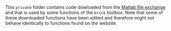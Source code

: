 This `private` folder contains code dowloaded from the [Matlab file exchange](http://fr.mathworks.com/matlabcentral/fileexchange/) and that is used by some functions of the `brick` toolbox. Note that some of these downloaded functions have been edited and therefore might not behave identically to functions found on the website.